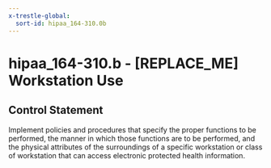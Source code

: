 ```yaml
---
x-trestle-global:
  sort-id: hipaa_164-310.0b
---
```


# hipaa_164-310.b - \[REPLACE_ME\] Workstation Use

## Control Statement

Implement policies and procedures that specify the proper functions to be performed, the manner in which
those functions are to be performed, and the physical attributes of the surroundings of a specific
workstation or class of workstation that can access electronic protected health information.
